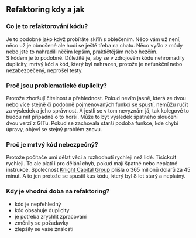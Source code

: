 ## Refaktoring kdy a jak

### Co je to refaktorování kódu?
Je to podobné jako když probíráte skříň s oblečením. Něco vám už není, něco už je obnošené ale hodí se ještě třeba na chatu. Něco vyšlo z módy nebo jste to nahradili něčím lepším, praktičtějším nebo hezčím.
<br>
S kódem je to podobné. Důležité je, aby se v zdrojovém kódu nehromadily duplicity, mrtvý kód a kód, který byl nahrazen, protože je nefunkční nebo nezabezpečený, neprošel testy.
### Proč jsou problematické duplicity?
Protože zhoršují čitelnost a přehlednost. Pokud nevím jasně, která ze dvou nebo více stejně či podobně pojmenovaných funkcí se spustí, nemůžu ručit za výsledek a jeho správnost. A jestli se v tom nevyznám já, tak kolegové to budou mít případně o to horší. Může to být výsledek špatného sloučení dvou verzí z GITu. Pokud se zachovala starší podoba funkce, kde chybí úpravy, objeví se stejný problém znovu.
<br>
### Proč je mrtvý kód nebezpečný?
Protože počítače umí dělat věci a rozhodnutí rychleji než lidé. Tisíckrát rychleji. To ale platí i pro dělání chyb, pokud mají špatné nebo neplatné instrukce. Společnost [Knight Capital Group](https://dougseven.com/2014/04/17/knightmare-a-devops-cautionary-tale/) přišla o 365 milionů dolarů za 45 minut. A to jen protože se spustil kus kódu, který byl 8 let starý a neplatný.
### Kdy je vhodná doba na refaktoring?
* kód je nepřehledný
* kód obsahuje duplicity
* je potřeba zrychlit zpracování
* změnily se požadavky
* zlepšily se vaše znalosti
